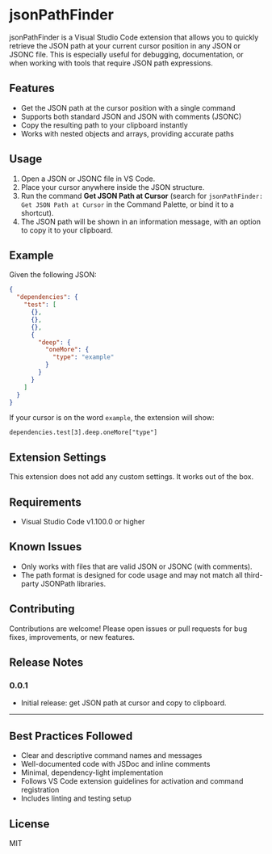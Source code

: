 # jsonPathFinder

jsonPathFinder is a Visual Studio Code extension that allows you to quickly retrieve the JSON path at your current cursor position in any JSON or JSONC file. This is especially useful for debugging, documentation, or when working with tools that require JSON path expressions.

## Features

- Get the JSON path at the cursor position with a single command
- Supports both standard JSON and JSON with comments (JSONC)
- Copy the resulting path to your clipboard instantly
- Works with nested objects and arrays, providing accurate paths

## Usage

1. Open a JSON or JSONC file in VS Code.
2. Place your cursor anywhere inside the JSON structure.
3. Run the command **Get JSON Path at Cursor** (search for `jsonPathFinder: Get JSON Path at Cursor` in the Command Palette, or bind it to a shortcut).
4. The JSON path will be shown in an information message, with an option to copy it to your clipboard.

## Example

Given the following JSON:

```json
{
  "dependencies": {
    "test": [
      {},
      {},
      {},
      {
        "deep": {
          "oneMore": {
            "type": "example"
          }
        }
      }
    ]
  }
}
```

If your cursor is on the word `example`, the extension will show:

```
dependencies.test[3].deep.oneMore["type"]
```

## Extension Settings

This extension does not add any custom settings. It works out of the box.

## Requirements

- Visual Studio Code v1.100.0 or higher

## Known Issues

- Only works with files that are valid JSON or JSONC (with comments).
- The path format is designed for code usage and may not match all third-party JSONPath libraries.

## Contributing

Contributions are welcome! Please open issues or pull requests for bug fixes, improvements, or new features.

## Release Notes

### 0.0.1

- Initial release: get JSON path at cursor and copy to clipboard.

---

## Best Practices Followed

- Clear and descriptive command names and messages
- Well-documented code with JSDoc and inline comments
- Minimal, dependency-light implementation
- Follows VS Code extension guidelines for activation and command registration
- Includes linting and testing setup

## License

MIT
